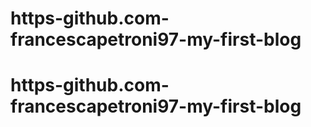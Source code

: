 # https-github.com-francescapetroni97-my-first-blog
# https-github.com-francescapetroni97-my-first-blog
